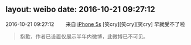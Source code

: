 layout: weibo
date: 2016-10-21 09:27:12
---
<meta name="referrer" content="no-referrer" />

2016-10-21 09:27:12  &nbsp;&nbsp;&nbsp;&nbsp;&nbsp;&nbsp; 来自 <a href="sinaweibo://customweibosource" rel="nofollow">iPhone 5s</a>
[笑cry][笑cry][笑cry] 早就受不了啦
>  抱歉，作者已设置仅展示半年内微博，此微博已不可见。 ​​​
